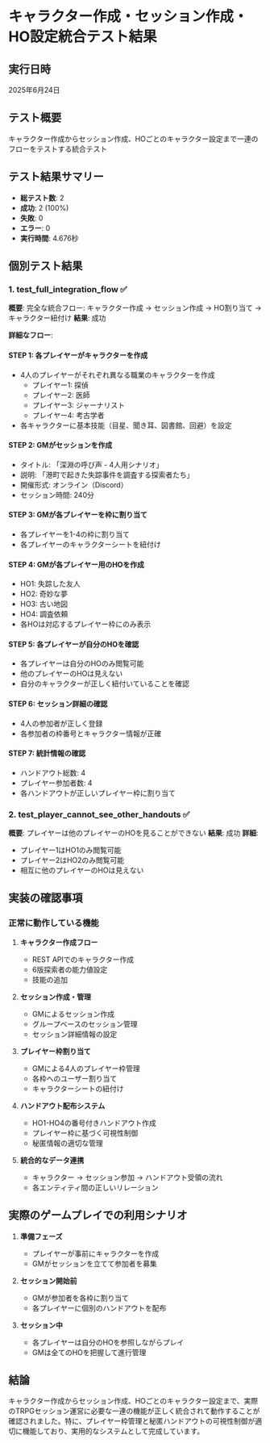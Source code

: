 # キャラクター作成・セッション作成・HO設定統合テスト結果

## 実行日時
2025年6月24日

## テスト概要
キャラクター作成からセッション作成、HOごとのキャラクター設定まで一連のフローをテストする統合テスト

## テスト結果サマリー
- **総テスト数**: 2
- **成功**: 2 (100%)
- **失敗**: 0
- **エラー**: 0
- **実行時間**: 4.676秒

## 個別テスト結果

### 1. test_full_integration_flow ✅
**概要**: 完全な統合フロー: キャラクター作成 → セッション作成 → HO割り当て → キャラクター紐付け
**結果**: 成功

**詳細なフロー**:

#### STEP 1: 各プレイヤーがキャラクターを作成
- 4人のプレイヤーがそれぞれ異なる職業のキャラクターを作成
  - プレイヤー1: 探偵
  - プレイヤー2: 医師
  - プレイヤー3: ジャーナリスト
  - プレイヤー4: 考古学者
- 各キャラクターに基本技能（目星、聞き耳、図書館、回避）を設定

#### STEP 2: GMがセッションを作成
- タイトル: 「深淵の呼び声 - 4人用シナリオ」
- 説明: 「港町で起きた失踪事件を調査する探索者たち」
- 開催形式: オンライン（Discord）
- セッション時間: 240分

#### STEP 3: GMが各プレイヤーを枠に割り当て
- 各プレイヤーを1-4の枠に割り当て
- 各プレイヤーのキャラクターシートを紐付け

#### STEP 4: GMが各プレイヤー用のHOを作成
- HO1: 失踪した友人
- HO2: 奇妙な夢
- HO3: 古い地図
- HO4: 調査依頼
- 各HOは対応するプレイヤー枠にのみ表示

#### STEP 5: 各プレイヤーが自分のHOを確認
- 各プレイヤーは自分のHOのみ閲覧可能
- 他のプレイヤーのHOは見えない
- 自分のキャラクターが正しく紐付いていることを確認

#### STEP 6: セッション詳細の確認
- 4人の参加者が正しく登録
- 各参加者の枠番号とキャラクター情報が正確

#### STEP 7: 統計情報の確認
- ハンドアウト総数: 4
- プレイヤー参加者数: 4
- 各ハンドアウトが正しいプレイヤー枠に割り当て

### 2. test_player_cannot_see_other_handouts ✅
**概要**: プレイヤーは他のプレイヤーのHOを見ることができない
**結果**: 成功
**詳細**:
- プレイヤー1はHO1のみ閲覧可能
- プレイヤー2はHO2のみ閲覧可能
- 相互に他のプレイヤーのHOは見えない

## 実装の確認事項

### 正常に動作している機能

1. **キャラクター作成フロー**
   - REST APIでのキャラクター作成
   - 6版探索者の能力値設定
   - 技能の追加

2. **セッション作成・管理**
   - GMによるセッション作成
   - グループベースのセッション管理
   - セッション詳細情報の設定

3. **プレイヤー枠割り当て**
   - GMによる4人のプレイヤー枠管理
   - 各枠へのユーザー割り当て
   - キャラクターシートの紐付け

4. **ハンドアウト配布システム**
   - HO1-HO4の番号付きハンドアウト作成
   - プレイヤー枠に基づく可視性制御
   - 秘匿情報の適切な管理

5. **統合的なデータ連携**
   - キャラクター → セッション参加 → ハンドアウト受領の流れ
   - 各エンティティ間の正しいリレーション

## 実際のゲームプレイでの利用シナリオ

1. **準備フェーズ**
   - プレイヤーが事前にキャラクターを作成
   - GMがセッションを立てて参加者を募集

2. **セッション開始前**
   - GMが参加者を各枠に割り当て
   - 各プレイヤーに個別のハンドアウトを配布

3. **セッション中**
   - 各プレイヤーは自分のHOを参照しながらプレイ
   - GMは全てのHOを把握して進行管理

## 結論

キャラクター作成からセッション作成、HOごとのキャラクター設定まで、実際のTRPGセッション運営に必要な一連の機能が正しく統合されて動作することが確認されました。特に、プレイヤー枠管理と秘匿ハンドアウトの可視性制御が適切に機能しており、実用的なシステムとして完成しています。